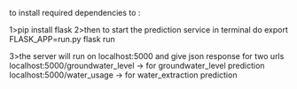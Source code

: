 to install required dependencies to :

1>pip install flask
2>then to start the prediction service in terminal do 
  export FLASK_APP=run.py
  flask run

3>the server  will run on localhost:5000 and give json response for two urls
 localhost:5000/groundwater_level -> for groundwater_level prediction
 localhost:5000/water_usage  -> for water_extraction prediction


